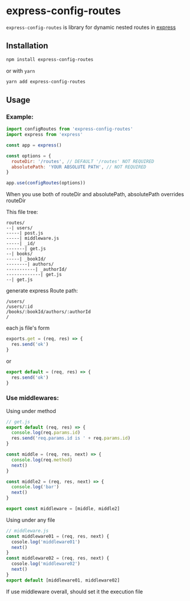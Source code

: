 # express-config-routes

`express-config-routes` is library for dynamic nested routes in [express](https://expressjs.com/)

## Installation

```sh
npm install express-config-routes
```
or with `yarn`
```sh
yarn add express-config-routes
```

## Usage

### Example:
```js
import configRoutes from 'express-config-routes'
import express from 'express'

const app = express()

const options = {
  routeDir: '/routes', // DEFAULT '/routes' NOT REQUIRED
  absolutePath: 'YOUR ABSOLUTE PATH', // NOT REQUIRED
}

app.use(configRoutes(options))
```
When you use both of routeDir and absolutePath, absolutePath overrides routeDir


This file tree:
```
routes/
--| users/
-----| post.js
-----| middleware.js
-----| _id/
-------| get.js
--| books/
-----| _bookId/
--------| authors/
-----------| _authorId/
-------------| get.js
--| get.js
```

generate express Route path:
```
/users/
/users/:id
/books/:bookId/authors/:authorId
/
```
each js file's form

```js
exports.get = (req, res) => {
  res.send('ok')
}
```

or

```js
export default = (req, res) => {
  res.send('ok')
}
```
### Use middlewares:
Using under method
```js
// get.js
export default (req, res) => {
  console.log(req.params.id)
  res.send('req.params.id is ' + req.params.id)
}

const middle = (req, res, next) => {
  console.log(req.method)
  next()
}

const middle2 = (req, res, next) => {
  console.log('bar')
  next()
}

export const middleware = [middle, middle2]
```

Using under any file

```js
// middleware.js
const middleware01 = (req, res, next) {
  cosole.log('middleware01')
  next()
}
const middleware02 = (req, res, next) {
  cosole.log('middleware02')
  next()
}
export default [middleware01, middleware02]
```
If use middleware overall, should set it the execution file
